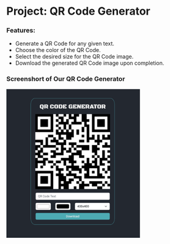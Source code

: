 # Project: QR Code Generator
### Features: 
- Generate a QR Code for any given text.
- Choose the color of the QR Code.
- Select the desired size for the QR Code image.
- Download the generated QR Code image upon completion.

### Screenshort of Our QR Code Generator

<img src="./qrcode_generator.png" alt="drawing" width="350" >